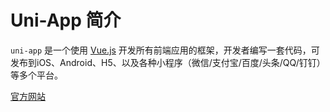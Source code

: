 # Uni-App 简介

`uni-app` 是一个使用 [Vue.js](https://cn.vuejs.org/index.html) 开发所有前端应用的框架，开发者编写一套代码，可发布到iOS、Android、H5、以及各种小程序（微信/支付宝/百度/头条/QQ/钉钉）等多个平台。

[官方网站](https://uniapp.dcloud.io/README)
